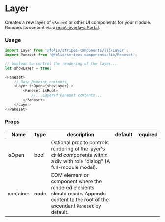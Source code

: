 # Layer
Creates a new layer of `<Pane>`s or other UI components for your module. Renders its content via a [react-overlays Portal](https://react-bootstrap.github.io/react-overlays/#portals).

### Usage
```js
import Layer from '@folio/stripes-components/lib/Layer';
import Paneset from '@folio/stripes-components/lib/Paneset';

// boolean to control the rendering of the layer...
let showLayer = true;

<Paneset>
    // Base Paneset contents ...
    <Layer isOpen={showLayer} >
        <Paneset isRoot>
            //...Layered Paneset contents...
        </Paneset>
    </Layer>
</Paneset>
```

### Props
Name | type | description | default | required
--- | --- | --- | --- | ---
isOpen | bool | Optional prop to controls rendering of the layer's child components within a div with role "dialog" (A full-module modal). | |
container | node | DOM element or component where the rendered elements should reside. Appends content to the root of the ascendant `Paneset` by default. | | 

